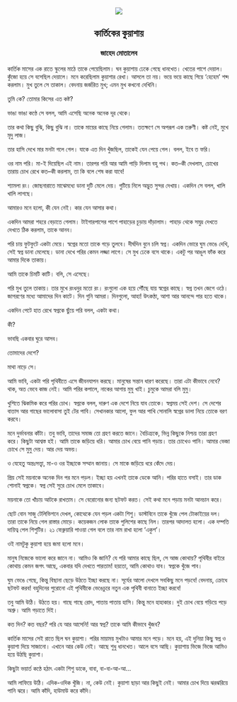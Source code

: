 <div align=center> <img align=center src='../images/prothomalo/কার্তিকের-কুয়াশায়@জাহেদ-মোতালেব.jpg' width=500px >

<h2 align=center>কার্তিকের কুয়াশায়</h4><h3 align=center>জাহেদ মোতালেব</h3></div>

কার্তিক মাসের এক রাতে স্কুলের মাঠে তাকে পেয়েছিলাম। ঘন কুয়াশায় ঢেকে গেছে ধানখেত। খেতের পাশে দেয়াল। কুঁজো হয়ে সে বসেছিল দেয়ালে। মনে করেছিলাম কুয়াশার রেখা। আসলে তা নয়। ভয়ে ভয়ে কাছে গিয়ে ‘হেহেম’ শব্দ করলাম। মুখ তুলে সে তাকাল। বেদনায় জর্জরিত মুখ; এমন মুখ কখনো দেখিনি।

তুমি কে? তোমার কিসের এত কষ্ট?

ভাঙা ভাঙা কণ্ঠে সে বলল, আমি এসেছি অনেক অনেক দূর থেকে।

তার কথা কিছু বুঝি, কিছু বুঝি না। তাকে মায়ের কাছে নিয়ে গেলাম। ততক্ষণে সে অপরূপ এক তরুণী। কষ্ট নেই, মুখে মৃদু লাজ।

তার হাসি দেখে মার মনটা গলে গেল। যাকে এত দিন খুঁজছিল, তাকেই যেন পেয়ে গেল। বলল, ইবে ত ফরি।

ওর নাম পরি। মা-ই দিয়েছিল এই নাম। তারপর পরি আর আমি পাড়ি দিলাম বহু পথ। কত–কী দেখলাম, চোখের তারায় চোখ রেখে কত–কী করলাম, তা কি বলে শেষ করা যাবে!

শ্যামলা রং। জোছনারাতে মাঝেমধ্যে ডানা দুটি মেলে দেয়। গুটিয়ে নিলে অদ্ভুত সুন্দর দেখায়। একদিন সে বলল, খালি খালি লাগছে।

আমারও মনে হলো, কী যেন নেই। কার যেন আসার কথা।

একদিন আমরা শহরে বেড়াতে গেলাম। টাইগারপাসের পাশে পাহাড়ের চূড়ায় দাঁড়ালাম। পাহাড় থেকে সমুদ্র দেখতে দেখতে ঠিক করলাম, তাকে আনব।

পরি চায় ফুটফুটে একটা মেয়ে। স্বপ্নের মতো তাকে গড়ে তুলবে। দীর্ঘদিন বুনে চলি স্বপ্ন। একদিন ভোরে ঘুম ভেঙে দেখি, সেই স্বপ্ন ডানা মেলেছে। ডানা দেখে পরির কেমন লজ্জা লাগে। সে মুখ ঢেকে বসে থাকে। একটু পর আঙুল ফাঁক করে আমার দিকে তাকায়।

আমি তাকে চিমটি কাটি। বলি, সে এসেছে।

পরি মুখ তুলে তাকায়। তার মুখে রংধনুর মতো রং। রংগুলো এক হয়ে পৌঁছে যায় স্বপ্নের কাছে। স্বপ্ন তখন জেগে ওঠে। জাগরণের মধ্যে আমাদের দিন কাটে। দিন গুনি আমরা। দিনগুলো, আহা! উৎকণ্ঠা, আশা আর আনন্দে পার হতে থাকে।

একদিন পেটে হাত রেখে স্বপ্নকে ছুঁয়ে পরি বলল, একটা কথা।

কী?

ভাবছি একবার ঘুরে আসব।

তোমাদের দেশে?

মাথা নাড়ে সে।

আমি ভাবি, একটা পরি পৃথিবীতে এসে জীবনযাপন করছে। মানুষের সন্তান ধারণ করেছে। তারা এটা কীভাবে নেবে? থাক, অত ভেবে কাজ নেই। আমি পরির কপালে, নাকের আগায় মুমু খাই। চুমুকে আমরা বলি মুমু।

খুশিতে ঝিকমিক করে পরির চোখ। স্বপ্নকে বলল, দারুণ এক দেশে নিয়ে যাব তোকে। স্বপ্নময় সেই দেশ। সে দেশের বাতাস আর গাছের ভালোবাসা তুই টের পাবি। সেখানকার আলো, ফুল আর পাখি সোনালি স্বপ্নের ডালা নিয়ে তোকে বরণ করবে।

মনে দুর্ভাবনার কাঁটা। তবু ভাবি, তাদের সমাজ তো গ্রহণ করতে জানে। বৈচিত্র্যকে, ভিন্ন কিছুকে নিশ্চয় তারা গ্রহণ করে। কিছুটা আশ্বস্ত হই। আমি তাকে জড়িয়ে ধরি। আমার চোখ বেয়ে পানি গড়ায়। তার চোখেও পানি। আমার ভেজা চোখে সে মুমু দেয়। আর দেয় অভয়।

ও যেহেতু অন্তঃসত্ত্বা, মা-ও ওর ইচ্ছাকে সম্মান জানায়। সে মাকে জড়িয়ে ধরে কেঁদে দেয়।

প্রিয় সেই ময়নাকে অনেক দিন পর মনে পড়ল। ইচ্ছা হয় এখনই তাকে ডেকে আনি। পরির হাতে বসাই। তার ডাক শোনাই স্বপ্নকে। স্বপ্ন সেই সুরে চোখ মেলে তাকাবে।

ময়নাকে তো খাঁচায় আটকে রাখতাম। সে বেরোনোর জন্য ছটফট করত। সেই কথা মনে পড়ায় মনটা আনচান করে।

ছোট বোন সাজু টেলিভিশনে দেখল, কোত্থেকে যেন পড়ল একটা শিশু। ডাস্টবিনে তাকে খুঁজে পেল টোকাইয়ের দল। তারা তাকে নিয়ে গেল রাস্তার মোড়ে। কয়েকজন লোক তাকে পুলিশের কাছে নিল। তারপর আদালত হলো। এক দম্পতি দায়িত্ব পেল শিশুটির। ২১ ফেব্রুয়ারি পাওয়া গেল বলে তার নাম রাখা হলো ‘একুশ’।

ওই নামটুকু কুয়াশা হয়ে জমা হলো মনে।

মানুষ নিজেকে ভালো করে জানে না। আমিও কি জানি? যে পরি আমার কাছে ছিল, সে আজ কোথায়? পৃথিবীর বাইরে কোথায় কেমন জগৎ আছে, একবার যদি দেখতে পারতাম! হয়তো, আমি কোথাও যাব। স্বপ্নকে খুঁজে পাব।

ঘুম ভেঙে গেছে, কিন্তু বিছানা ছেড়ে উঠতে ইচ্ছা করছে না। সূর্যের আলো দেখলে সবকিছু মনে পড়বে! বেদনায়, ক্রোধে ছটফট করব! বহুদিনের পুরোনো এই পৃথিবীকে ভেঙেচুরে নতুন এক পৃথিবী বানাতে ইচ্ছা করবে!

তবু আমি উঠি। উঠতে হয়। গাছে গাছে রোদ, পাতায় পাতায় হাসি। কিন্তু মনে হাহাকার। দুই চোখ বেয়ে গড়িয়ে পড়ে অশ্রু। আমি গড়াতে দিই।

কত দিন? কত বছর? পরি যে আর আসেনি! আর স্বপ্ন? তাকে আমি কীভাবে খুঁজব?

কার্তিক মাসের সেই রাতে ছিল ঘন কুয়াশা। পরির মায়াময় মুখটাও আমার মনে পড়ে। মনে হয়, এই দুনিয়া কিছু স্বপ্ন ও কুয়াশা দিয়ে সাজানো। এখানে আর কেউ নেই। আছে শুধু ধানখেত। আলে বসে আছি। কুয়াশায় ভিজে ভিজে আমিও হয়ে উঠছি কুয়াশা।

কিছুটা ভয়ার্ত কণ্ঠে হঠাৎ একটা শিশু ডাকে, বাবা, বা-বা-আ-আ...

আমি লাফিয়ে উঠি। এদিক-ওদিক খুঁজি। না, কেউ নেই। কুয়াশা ছাড়া আর কিছুই নেই। আমার চোখ দিয়ে ঝরঝরিয়ে পানি ঝরে। আমি কাঁদি, হাউমাউ করে কাঁদি।

